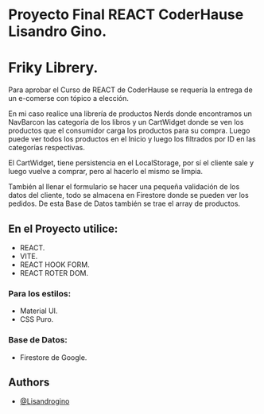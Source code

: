 # Proyecto Final REACT CoderHause Lisandro Gino.

# Friky Librery.

Para aprobar el Curso de REACT de CoderHause se requería la entrega de un e-comerse con tópico a elección.

En mi caso realice una librería de productos Nerds donde encontramos un NavBarcon las categoría de los libros y un CartWidget donde se ven los productos que el consumidor carga los productos para su compra. Luego puede ver todos los productos en el Inicio y luego los filtrados por ID en las categorías respectivas.

El CartWidget, tiene persistencia en el LocalStorage, por sí el cliente sale y luego vuelve a comprar, pero al hacerlo el mismo se limpia.

También al llenar el formulario se hacer una pequeña validación de los datos del cliente, todo se almacena en Firestore donde se pueden ver los pedidos. De esta Base de Datos también se trae el array de productos.







## En el Proyecto utilice:

* REACT.
* VITE.
* REACT HOOK FORM.
* REACT ROTER DOM.

### Para los estilos:

* Material UI.
* CSS Puro.

### Base de Datos:

* Firestore de Google. 
## Authors

- [@Lisandrogino](https://github.com/Lisandrogino)
